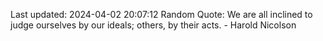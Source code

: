 Last updated: 2024-04-02 20:07:12
Random Quote: We are all inclined to judge ourselves by our ideals; others, by their acts. - Harold Nicolson